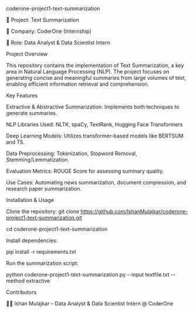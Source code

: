 coderone-project1-text-summarization


🚀 Project: Text Summarization

🏢 Company: CoderOne (Internship)

💼 Role: Data Analyst & Data Scientist Intern

Project Overview

This repository contains the implementation of Text Summarization, a key area in Natural Language Processing (NLP). The project focuses on generating concise and meaningful summaries from large volumes of text, enabling efficient information retrieval and comprehension.

Key Features

Extractive & Abstractive Summarization: Implements both techniques to generate summaries.

NLP Libraries Used: NLTK, spaCy, TextRank, Hugging Face Transformers

Deep Learning Models: Utilizes transformer-based models like BERTSUM and T5.

Data Preprocessing: Tokenization, Stopword Removal, Stemming/Lemmatization.

Evaluation Metrics: ROUGE Score for assessing summary quality.

Use Cases: Automating news summarization, document compression, and research paper summarization.

Installation & Usage

Clone the repository:
git clone https://github.com/IshanMulajkar/coderone-project1-text-summarization.git

cd coderone-project1-text-summarization

Install dependencies:

pip install -r requirements.txt

Run the summarization script:

python coderone-project1-text-summarization.py --input textfile.txt --method extractive

Contributors


👨‍💻 Ishan Mulajkar – Data Analyst & Data Scientist Intern @ CoderOne
